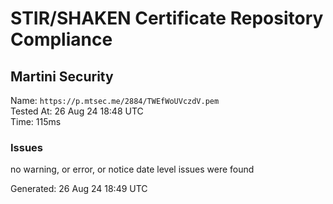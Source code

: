 # STIR/SHAKEN Certificate Repository Compliance

## Martini Security

Name: `https://p.mtsec.me/2884/TWEfWoUVczdV.pem`\
Tested At: 26 Aug 24 18:48 UTC\
Time: 115ms

### Issues

no warning, or error, or notice date level issues were found

Generated: 26 Aug 24 18:49 UTC